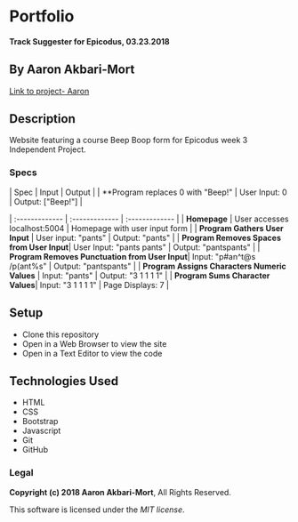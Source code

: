 # Portfolio

#### Track Suggester for Epicodus, 03.23.2018

## By Aaron Akbari-Mort

[Link to project- Aaron](https://aaronakbarimort.github.io/track-suggester/)

## Description

Website featuring a course Beep Boop form for Epicodus week 3 Independent Project.

### Specs

| Spec | Input | Output |
| **Program replaces 0 with "Beep!" | User Input: 0 | Output: ["Beep!"] |


| :-------------     | :------------- | :------------- |
| **Homepage** | User accesses localhost:5004 | Homepage with user input form |
| **Program Gathers User Input** | User input: "pants" | Output: "pants" |
| **Program Removes Spaces from User Input**| User Input: "pants pants" | Output: "pantspants" |
| **Program Removes Punctuation from User Input**| Input: "p#an^t@s  /p(ant%s" | Output: "pantspants" |
| **Program Assigns Characters Numeric Values** | Input: "pants" | Output: "3 1 1 1 1" |
| **Program Sums Character Values**| Input: "3 1 1 1 1" | Page Displays: 7 |

## Setup

* Clone this repository
* Open in a Web Browser to view the site
* Open in a Text Editor to view the code

## Technologies Used

* HTML
* CSS
* Bootstrap
* Javascript
* Git
* GitHub

### Legal

**Copyright (c) 2018 Aaron Akbari-Mort**, All Rights Reserved.

This software is licensed under the _MIT license_.
